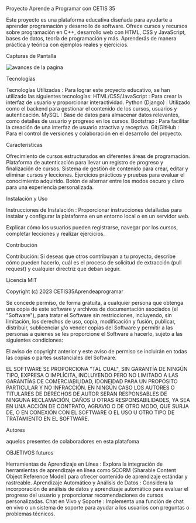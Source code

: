 Proyecto Aprende a Programar con CETIS 35

 Este proyecto es una plataforma educativa diseñada para ayudarte a aprender programación y desarrollo de software. Ofrece cursos y recursos sobre programación en C++, desarrollo web con HTML, CSS y JavaScript, bases de datos, teoría de programación y más. Aprenderás de manera práctica y teórica con ejemplos reales y ejercicios. 

Capturas de Pantalla


![avances de la pagina ](screenshots/imagen.png)


Tecnologías 

  Tecnologías Utilizadas : Para lograr este proyecto educativo, se han utilizado las siguientes tecnologías: 
        HTML/CSS/JavaScript : Para crear la interfaz de usuario y proporcionar interactividad. 
        Python (Django) : Utilizado como el backend para gestionar el contenido de los cursos, usuarios y autenticación.
        MySQL : Base de datos para almacenar datos relevantes, como detalles de usuario y progreso en los cursos. 
        Bootstrap : Para facilitar la creación de una interfaz de usuario atractiva y receptiva. 
        Git/GitHub : Para el control de versiones y colaboración en el desarrollo del proyecto. 

Características 

  Ofrecimiento de cursos estructurados en diferentes áreas de programación. 
        Plataforma de autenticación para llevar un registro de progreso y finalización de cursos. 
        Sistema de gestión de contenido para crear, editar y eliminar cursos y lecciones. 
        Ejercicios prácticos y pruebas para evaluar el conocimiento adquirido. 
        Botón de alternar entre los modos oscuro y claro para una experiencia personalizada.

Instalación y Uso 

 Instrucciones de Instalación : Proporcionar instrucciones detalladas para instalar y configurar la plataforma en un entorno local o en un servidor web. 

 Explicar cómo los usuarios pueden registrarse, navegar por los cursos, completar lecciones y realizar ejercicios. 

Contribución 

Contribución: Si deseas que otros contribuyan a tu proyecto, describe cómo pueden hacerlo, cuál es el proceso de solicitud de extracción (pull request) y cualquier directriz que deban seguir.


Licencia MIT

Copyright (c) 2023 CETIS35Aprendeaprogramar 

Se concede permiso, de forma gratuita, a cualquier persona que obtenga una copia de este software y archivos de documentación asociados (el "Software"), para tratar el Software sin restricciones, incluyendo, sin limitación, los derechos de uso, copia, modificación y fusión, publicar, distribuir, sublicenciar y/o vender copias del Software y permitir a las personas a quienes se les proporcione el Software a hacerlo, sujeto a las siguientes condiciones:

El aviso de copyright anterior y este aviso de permiso se incluirán en todas las copias o partes sustanciales del Software.

EL SOFTWARE SE PROPORCIONA "TAL CUAL", SIN GARANTÍA DE NINGÚN TIPO, EXPRESA O IMPLÍCITA, INCLUYENDO PERO NO LIMITADO A LAS GARANTÍAS DE COMERCIABILIDAD, IDONEIDAD PARA UN PROPÓSITO PARTICULAR Y NO INFRACCIÓN. EN NINGÚN CASO LOS AUTORES O TITULARES DE DERECHOS DE AUTOR SERÁN RESPONSABLES DE NINGUNA RECLAMACIÓN, DAÑOS U OTRAS RESPONSABILIDADES, YA SEA EN UNA ACCIÓN DE CONTRATO, AGRAVIO O DE OTRO MODO, QUE SURJA DE, O EN CONEXIÓN CON EL SOFTWARE O EL USO U OTRO TIPO DE TRATAMIENTO EN EL SOFTWARE.

Autores

aquelos presentes de colaboradores en esta platafoma


OBJETIVOS futuros

 Herramientas de Aprendizaje en Línea : Explora la integración de herramientas de aprendizaje en línea como SCORM (Sharable Content Object Reference Model) para ofrecer contenido de aprendizaje estándar y rastreable. 
  Aprendizaje Automático y Análisis de Datos : Considera la incorporación de análisis de datos y aprendizaje automático para evaluar el progreso del usuario y proporcionar recomendaciones de cursos personalizadas. 
Chat en Vivo y Soporte : Implementa una función de chat en vivo o un sistema de soporte para ayudar a los usuarios con preguntas o problemas técnicos. 

